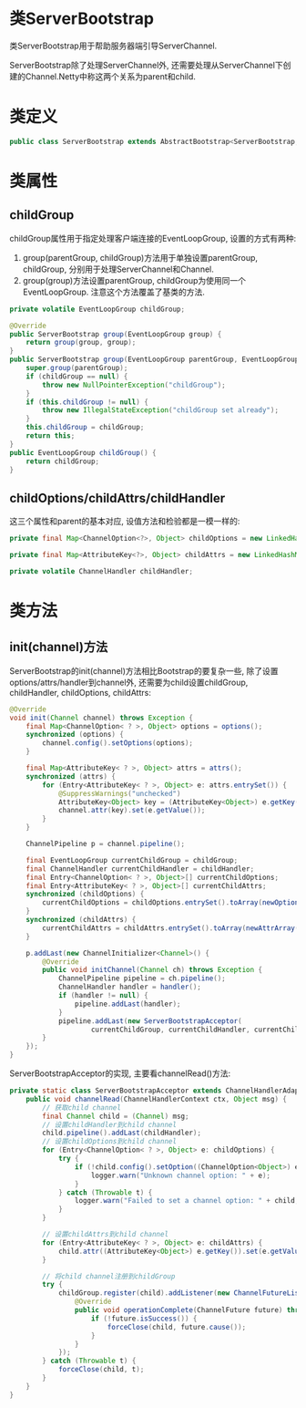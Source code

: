 类ServerBootstrap
=================

类ServerBootstrap用于帮助服务器端引导ServerChannel.

ServerBootstrap除了处理ServerChannel外, 还需要处理从ServerChannel下创建的Channel.Netty中称这两个关系为parent和child.

# 类定义

```java
public class ServerBootstrap extends AbstractBootstrap<ServerBootstrap, ServerChannel> {}
```

# 类属性

## childGroup

childGroup属性用于指定处理客户端连接的EventLoopGroup, 设置的方式有两种:

1. group(parentGroup, childGroup)方法用于单独设置parentGroup, childGroup, 分别用于处理ServerChannel和Channel.
2. group(group)方法设置parentGroup, childGroup为使用同一个EventLoopGroup. 注意这个方法覆盖了基类的方法.

```java
private volatile EventLoopGroup childGroup;

@Override
public ServerBootstrap group(EventLoopGroup group) {
    return group(group, group);
}
public ServerBootstrap group(EventLoopGroup parentGroup, EventLoopGroup childGroup) {
    super.group(parentGroup);
    if (childGroup == null) {
        throw new NullPointerException("childGroup");
    }
    if (this.childGroup != null) {
        throw new IllegalStateException("childGroup set already");
    }
    this.childGroup = childGroup;
    return this;
}
public EventLoopGroup childGroup() {
    return childGroup;
}
```

## childOptions/childAttrs/childHandler

这三个属性和parent的基本对应, 设值方法和检验都是一模一样的:

```java
private final Map<ChannelOption<?>, Object> childOptions = new LinkedHashMap<ChannelOption<?>, Object>();

private final Map<AttributeKey<?>, Object> childAttrs = new LinkedHashMap<AttributeKey<?>, Object>();

private volatile ChannelHandler childHandler;
```

# 类方法

## init(channel)方法

ServerBootstrap的init(channel)方法相比Bootstrap的要复杂一些, 除了设置options/attrs/handler到channel外, 还需要为child设置childGroup, childHandler, childOptions, childAttrs:

```java
@Override
void init(Channel channel) throws Exception {
    final Map<ChannelOption< ? >, Object> options = options();
    synchronized (options) {
        channel.config().setOptions(options);
    }

    final Map<AttributeKey< ? >, Object> attrs = attrs();
    synchronized (attrs) {
        for (Entry<AttributeKey< ? >, Object> e: attrs.entrySet()) {
            @SuppressWarnings("unchecked")
            AttributeKey<Object> key = (AttributeKey<Object>) e.getKey();
            channel.attr(key).set(e.getValue());
        }
    }

    ChannelPipeline p = channel.pipeline();

    final EventLoopGroup currentChildGroup = childGroup;
    final ChannelHandler currentChildHandler = childHandler;
    final Entry<ChannelOption< ? >, Object>[] currentChildOptions;
    final Entry<AttributeKey< ? >, Object>[] currentChildAttrs;
    synchronized (childOptions) {
        currentChildOptions = childOptions.entrySet().toArray(newOptionArray(childOptions.size()));
    }
    synchronized (childAttrs) {
        currentChildAttrs = childAttrs.entrySet().toArray(newAttrArray(childAttrs.size()));
    }

    p.addLast(new ChannelInitializer<Channel>() {
        @Override
        public void initChannel(Channel ch) throws Exception {
            ChannelPipeline pipeline = ch.pipeline();
            ChannelHandler handler = handler();
            if (handler != null) {
                pipeline.addLast(handler);
            }
            pipeline.addLast(new ServerBootstrapAcceptor(
                    currentChildGroup, currentChildHandler, currentChildOptions, currentChildAttrs));
        }
    });
}
```

ServerBootstrapAcceptor的实现, 主要看channelRead()方法:

```java
private static class ServerBootstrapAcceptor extends ChannelHandlerAdapter {
    public void channelRead(ChannelHandlerContext ctx, Object msg) {
    	// 获取child channel
        final Channel child = (Channel) msg;
		// 设置childHandler到child channel
        child.pipeline().addLast(childHandler);
		// 设置childOptions到child channel
        for (Entry<ChannelOption< ? >, Object> e: childOptions) {
            try {
                if (!child.config().setOption((ChannelOption<Object>) e.getKey(), e.getValue())) {
                    logger.warn("Unknown channel option: " + e);
                }
            } catch (Throwable t) {
                logger.warn("Failed to set a channel option: " + child, t);
            }
        }

		// 设置childAttrs到child channel
        for (Entry<AttributeKey< ? >, Object> e: childAttrs) {
            child.attr((AttributeKey<Object>) e.getKey()).set(e.getValue());
        }

		// 将child channel注册到childGroup
        try {
            childGroup.register(child).addListener(new ChannelFutureListener() {
                @Override
                public void operationComplete(ChannelFuture future) throws Exception {
                    if (!future.isSuccess()) {
                        forceClose(child, future.cause());
                    }
                }
            });
        } catch (Throwable t) {
            forceClose(child, t);
        }
    }
}
```

